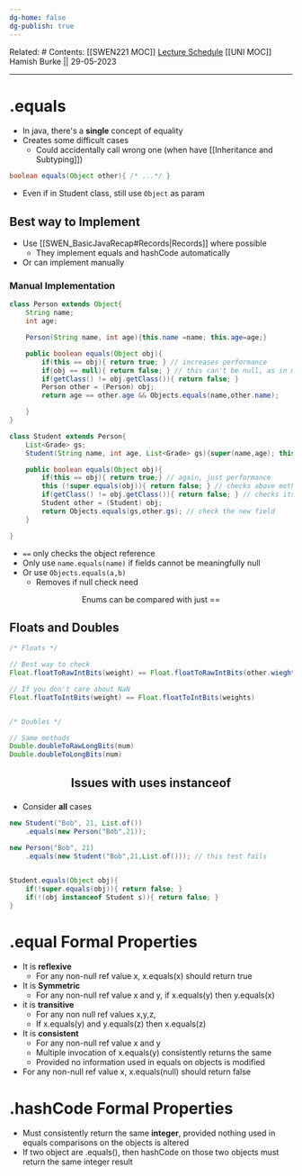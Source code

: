 ```yaml
---
dg-home: false
dg-publish: true
---
```

Related: #
Contents: [[SWEN221 MOC]]
[Lecture Schedule](https://ecs.wgtn.ac.nz/Courses/SWEN221_2023T1/LectureSchedule)
[[UNI MOC]]
Hamish Burke || 29-05-2023
***

# .equals

- In java, there's a **single** concept of equality
- Creates some difficult cases
	- Could accidentally call wrong one (when have [[Inheritance and Subtyping]]\)

```java
boolean equals(Object other){ /* ...*/ }
```

- Even if in Student class, still use `Object` as param

## Best way to Implement

- Use [[SWEN_BasicJavaRecap#Records\|Records]] where possible
	- They implement equals and hashCode automatically
- Or can implement manually

### Manual Implementation

```java
class Person extends Object{
	String name;
	int age;

	Person(String name, int age){this.name =name; this.age=age;}

	public boolean equals(Object obj){
		if(this == obj){ return true; } // increases performance
		if(obj == null){ return false; } // this can't be null, as in method
		if(getClass() != obj.getClass()){ return false; }
		Person other = (Person) obj;
		return age == other.age && Objects.equals(name,other.name);

	}
}

class Student extends Person{
	List<Grade> gs;
	Student(String name, int age, List<Grade> gs){super(name,age); this.gs = gs;}

	public boolean equals(Object obj){
		if(this == obj){ return true;} // again, just performance
		this (!super.equals(obj)){ return false; } // checks above method
		if(getClass() != obj.getClass()){ return false; } // checks its a student
		Student other = (Student) obj;
		return Objects.equals(gs,other.gs); // check the new field
	}

}
```

- `==` only checks the object reference
- Only use `name.equals(name)` if fields cannot be meaningfully null
- Or use `Objects.equals(a,b)` 
	- Removes if null check need


<p align="center">
Enums can be compared with just ==
</p>

## Floats and Doubles

```java
/* Floats */

// Best way to check 
Float.floatToRawIntBits(weight) == Float.floatToRawIntBits(other.wieght)

// If you don't care about NaN
Float.floatToIntBits(weight) == Float.floatToIntBits(weights)


/* Doubles */

// Same methods
Double.doubleToRawLongBits(num)
Double.doubleToLongBits(num)
```

<h2 align="center">

Issues with uses instanceof

</h2>

- Consider **all** cases

```java
new Student("Bob", 21, List.of())
	.equals(new Person("Bob",21));
	
new Person("Bob", 21)
	.equals(new Student("Bob",21,List.of())); // this test fails


Student.equals(Object obj){
	if(!super.equals(obj)){ return false; }
	if(!(obj instanceof Student s)){ return false; }
}
```

# .equal Formal Properties

- It is **reflexive**
	- For any non-null ref value x, x.equals(x) should return true
- It is **Symmetric**
	- For any non-null ref value x and y, if x.equals(y) then y.equals(x)
- it is **transitive**
	- For any non null ref values x,y,z,
	- If x.equals(y) and y.equals(z) then x.equals(z)
- It is **consistent**
	- For any non-null ref value x and y
	- Multiple invocation of x.equals(y) consistently returns the same
	- Provided no information used in equals on objects is modified
- For any non-null ref value x, x.equals(null) should return false

# .hashCode Formal Properties

- Must consistently return the same **integer**, provided nothing used in equals comparisons on the objects is altered
- If two object are .equals(), then hashCode on those two objects must return the same integer result